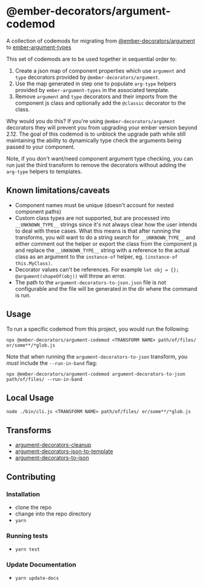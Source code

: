 # @ember-decorators/argument-codemod

A collection of codemods for migrating from [@ember-decorators/argument](https://github.com/ember-decorators/argument) to [ember-argument-types](https://github.com/pzuraq/ember-argument-types)

This set of codemods are to be used together in sequential order to:

1. Create a json map of component properties which use `argument` and `type` decorators provided by `@ember-decorators/argument`.
2. Use the map generated in step one to populate `arg-type` helpers provided by `ember-argument-types` in the associated template.
3. Remove `argument` and `type` decorators and their imports from the component js class and optionally add the `@classic` decorator to the class.

Why would you do this? If you're using `@ember-decorators/argument` decorators they will prevent you from upgrading your ember version beyond 2.12. The goal of this codemod is to unblock the upgrade path while still maintaining the ability to dynamically type check the arguments being passed to your component.

Note, if you don't want/need component argument type checking, you can run just the third transform to remove the decorators without adding the `arg-type` helpers to templates.

## Known limitations/caveats

- Component names must be unique (doesn't account for nested component paths)
- Custom class types are not supported, but are processed into `__UNKNOWN_TYPE__` strings since it's not always clear how the user intends to deal with these cases. What this means is that after running the transforms, you will want to do a string search for `__UNKNOWN_TYPE__` and either comment out the helper or export the class from the component js and replace the `__UNKNOWN_TYPE__` string with a reference to the actual class as an argument to the `instance-of` helper, eg. `(instance-of this.MyClass)`.
- Decorator values can't be references. For example `let obj = {}; @argument(shapeOf(obj))` will throw an error.
- The path to the `argument-decorators-to-json.json` file is not configurable and the file will be generated in the dir where the command is run.

## Usage

To run a specific codemod from this project, you would run the following:

```
npx @ember-decorators/argument-codemod <TRANSFORM NAME> path/of/files/ or/some**/*glob.js
```

Note that when running the `argument-decorators-to-json` transform, you _must_ include the `--run-in-band` flag:

```
npx @ember-decorators/argument-codemod argument-decorators-to-json path/of/files/ --run-in-band
```

## Local Usage

```
node ./bin/cli.js <TRANSFORM NAME> path/of/files/ or/some**/*glob.js
```

## Transforms

<!--TRANSFORMS_START-->

- [argument-decorators-cleanup](transforms/argument-decorators-cleanup/README.md)
- [argument-decorators-json-to-template](transforms/argument-decorators-json-to-template/README.md)
- [argument-decorators-to-json](transforms/argument-decorators-to-json/README.md)
<!--TRANSFORMS_END-->

## Contributing

### Installation

- clone the repo
- change into the repo directory
- `yarn`

### Running tests

- `yarn test`

### Update Documentation

- `yarn update-docs`
